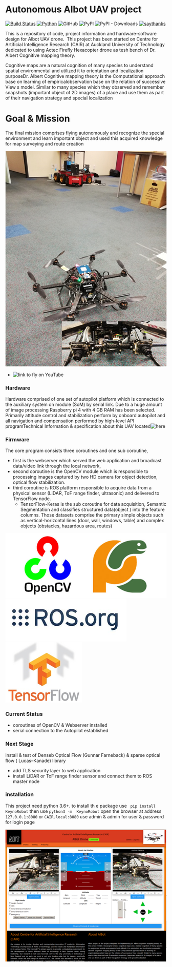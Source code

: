 # Autonomous  Albot UAV project

[![Build Status](https://travis-ci.com/mkeyno/KeynoRobot.svg?branch=master)](https://travis-ci.com/mkeyno/KeynoRobot)
[![Python](https://img.shields.io/badge/Python-3.6%2B-red.svg)](https://www.python.org/downloads/)
![GitHub](https://img.shields.io/github/license/mkeyno/KeynoRobot.svg) 
![PyPI](https://img.shields.io/pypi/v/KeynoRobot.svg?color=green&label=pypi%20release)
![PyPI - Downloads](https://img.shields.io/pypi/dm/KeynoRobot.svg?label=PyPi%20Downloads)
[![saythanks](https://img.shields.io/badge/say-thanks-ff69b4.svg)](https://saythanks.io/to/mmphego)

This is a repository of code, project information and hardware-software design for Albot UAV drone.  This project has been started on Centre for Artificial Intelligence Research (CAIR) at Auckland University of Technology dedicated to using Actec Firefly Hexacopter drone as tesh bench of Dr. Albert Cognitive mapping theory.

Cognitive maps are a natural cognition of many species to understand spatial environmental and utilized it to orientation and localization purposeDr. Albert  Cognitive mapping theory is the Computational approach base on learning of empiricalobservation base on the relation of successive View s model. Similar to many species which they observed and  remember snapshots (important object of 2D images) of a place and use them as part of their navigation strategy and special localization

# Goal & Mission
The final mission comprises flying autonomously and recognize the special environment and learn important object and used this acquired knowledge for map surveying and route creation

[![AscTech FireFly Hexacopter](https://github.com/mkeyno/KeynoRobot/blob/master/doc/firefly.png)](https://www.youtube.com/watch?v=bicupEW7gRw "AscTech FireFly Hexacopter")

-   ![link to fly on YouTube](https://www.youtube.com/watch?v=bicupEW7gRw)

### Hardware
Hardware comprised of one set of autopilot platform which is connected to the auxiliary system on module (SoM) by serial link. Due to a huge amount of image processing   Raspberry pi 4 with 4 GB RAM has been selected. Primarily attitude control and stabilization perform by onboard autopilot and all navigation and compensation performed by high-level API programTechnical Information & specification about this UAV located![ here ]( http://wiki.asctec.de/display/AR/AscTec+Firefly)
### Firmware 
The core program consists three coroutines and one sub coroutine, 
- first is the webserver which served the web application and broadcast data/video link through the local network, 
- second coroutine is the OpenCV module which is responsible to processing images captured by two HD camera for object detection, optical flow stabilization. 
- third coroutine is ROS platform responsible to acquire data from a physical sensor (LiDAR, ToF range finder, ultrasonic) and delivered to TensorFlow node. 
  * TensorFlow-Keras is the sub coroutine for data acquisition, Semantic Segmentation and classifies structured data(object ) into the feature columns. Those datasets comprise the primary simple objects such as vertical-horizontal lines (door, wall, windows, table) and complex objects (obstacles, hazardous area, routes)

 ![-](https://github.com/mkeyno/Small-Raspberry-Picker-Robot/blob/master/resources/python.jpg) 
 ![-](https://github.com/mkeyno/Small-Raspberry-Picker-Robot/blob/master/resources/ros.jpg) 
 ![-](https://github.com/mkeyno/Small-Raspberry-Picker-Robot/blob/master/resources/TensorFlow.jpg)

### Current Status
 - coroutines of OpenCV & Webserver installed
 - serial connection to the Autopilot established
 

### Next  Stage
install & test of Denseb Optical Flow  (Gunnar Farneback) & sparse optical flow ( Lucas–Kanade) library
+ add TLS security layer to web application
+ install LiDAR or ToF range finder sensor and connect them  to ROS master node
 
 ### installation
 This project need python 3.6+. to install th e package use ``` pip install KeynoRobot```
 then use ```python3 -m  KeynoRobot```
 open the browser at address ```127.0.0.1:8080``` or ```CAIR.local:8080```
 use admin & admin for user & password for login page 
 
![-](https://github.com/mkeyno/KeynoRobot/blob/master/doc/web.png)
